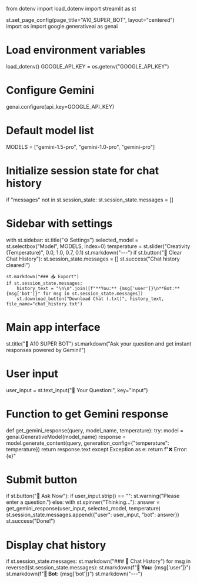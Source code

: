 from dotenv import load_dotenv
import streamlit as st

st.set_page_config(page_title="A10_SUPER_BOT", layout="centered")
import os
import google.generativeai as genai

# Load environment variables
load_dotenv()
GOOGLE_API_KEY = os.getenv("GOOGLE_API_KEY")

# Configure Gemini
genai.configure(api_key=GOOGLE_API_KEY)

# Default model list
MODELS = ["gemini-1.5-pro", "gemini-1.0-pro", "gemini-pro"]

# Initialize session state for chat history
if "messages" not in st.session_state:
    st.session_state.messages = []

# Sidebar with settings
with st.sidebar:
    st.title("⚙️ Settings")
    selected_model = st.selectbox("Model", MODELS, index=0)
    temperature = st.slider("Creativity (Temperature)", 0.0, 1.0, 0.7, 0.1)
    st.markdown("---")
    if st.button("🧹 Clear Chat History"):
        st.session_state.messages = []
        st.success("Chat history cleared!")

    st.markdown("### 📤 Export")
    if st.session_state.messages:
        history_text = "\n\n".join([f"**You:** {msg['user']}\n**Bot:** {msg['bot']}" for msg in st.session_state.messages])
        st.download_button("Download Chat (.txt)", history_text, file_name="chat_history.txt")

# Main app interface

st.title("🤖 A10 SUPER BOT")
st.markdown("Ask your question and get instant responses powered by Gemini!")

# User input
user_input = st.text_input("💬 Your Question:", key="input")

# Function to get Gemini response
def get_gemini_response(query, model_name, temperature):
    try:
        model = genai.GenerativeModel(model_name)
        response = model.generate_content(query, generation_config={"temperature": temperature})
        return response.text
    except Exception as e:
        return f"❌ Error: {e}"

# Submit button
if st.button("🚀 Ask Now"):
    if user_input.strip() == "":
        st.warning("Please enter a question.")
    else:
        with st.spinner("Thinking..."):
            answer = get_gemini_response(user_input, selected_model, temperature)
            st.session_state.messages.append({"user": user_input, "bot": answer})
            st.success("Done!")

# Display chat history
if st.session_state.messages:
    st.markdown("### 📜 Chat History")
    for msg in reversed(st.session_state.messages):
        st.markdown(f"**🧑 You:** {msg['user']}")
        st.markdown(f"**🤖 Bot:** {msg['bot']}")
        st.markdown("---")


